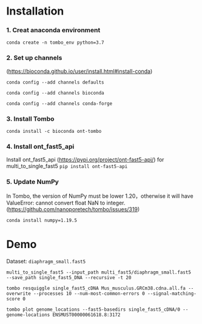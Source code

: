 # Installation

### 1. Creat anaconda environment
`conda create -n tombo_env python=3.7`

### 2. Set up channels
 (https://bioconda.github.io/user/install.html#install-conda)
 
`conda config --add channels defaults`

`conda config --add channels bioconda`

`conda config --add channels conda-forge`

### 3. Install Tombo
`conda install -c bioconda ont-tombo`

### 4. Install ont_fast5_api
Install ont_fast5_api (https://pypi.org/project/ont-fast5-api/) for multi_to_single_fast5
`pip install ont-fast5-api`

### 5. Update NumPy  
In Tombo, the version of NumPy must be lower 1.20，otherwise it will have ValueError: cannot convert float NaN to integer.(https://github.com/nanoporetech/tombo/issues/319)

`conda install numpy=1.19.5`


# Demo

Dataset: ` diaphragm_small.fast5 `

`multi_to_single_fast5 --input_path multi_fast5/diaphragm_small.fast5  --save_path single_fast5_DNA --recursive -t 20`

`tombo resquiggle single_fast5_cDNA Mus_musculus.GRCm38.cdna.all.fa --overwrite --processes 10 --num-most-common-errors 0 --signal-matching-score 0`

`tombo plot genome_locations --fast5-basedirs single_fast5_cDNA/0 --genome-locations ENSMUST00000061618.8:3172`


